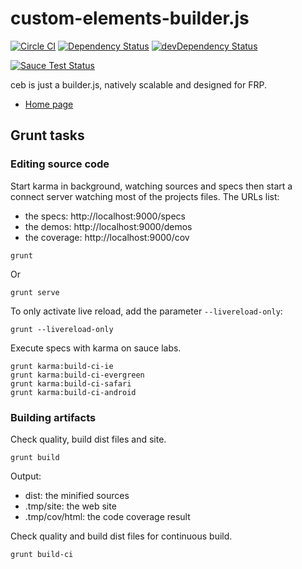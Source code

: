 # custom-elements-builder.js

[![Circle CI](https://circleci.com/gh/tmorin/custom-elements-builder.js/tree/development.svg?style=svg)](https://circleci.com/gh/tmorin/custom-elements-builder.js/tree/development)
[![Dependency Status](https://david-dm.org/tmorin/custom-elements-builder.js/development.svg)](https://david-dm.org/tmorin/custom-elements-builder.js/development)
[![devDependency Status](https://david-dm.org/tmorin/custom-elements-builder.js/development/dev-status.svg)](https://david-dm.org/tmorin/custom-elements-builder.js/development#info=devDependencies)

[![Sauce Test Status](https://saucelabs.com/browser-matrix/customelementbuilder.svg)](https://saucelabs.com/u/customelementbuilder)

ceb is just a builder.js, natively scalable and designed for FRP.

- [Home page](http://tmorin.github.io/custom-elements-builder.js/)

## Grunt tasks

### Editing source code

Start karma in background, watching sources and specs then
start a connect server watching most of the projects files.
The URLs list:
- the specs: http://localhost:9000/specs
- the demos: http://localhost:9000/demos
- the coverage: http://localhost:9000/cov
```shell
grunt
```
Or
```shell
grunt serve
```
To only activate live reload, add the parameter `--livereload-only`:
```shell
grunt --livereload-only
```

Execute specs with karma on sauce labs.
```shell
grunt karma:build-ci-ie
grunt karma:build-ci-evergreen
grunt karma:build-ci-safari
grunt karma:build-ci-android
```

### Building artifacts

Check quality, build dist files and site.
```shell
grunt build
```
Output:
- dist: the minified sources
- .tmp/site: the web site
- .tmp/cov/html: the code coverage result

Check quality and build dist files for continuous build.
```shell
grunt build-ci
```
